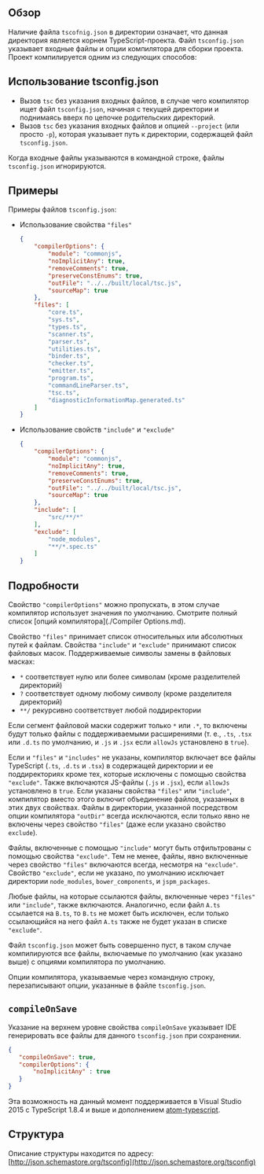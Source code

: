 ## Обзор

Наличие файла `tscofnig.json` в директории означает, что данная директория является корнем TypeScript-проекта.
Файл `tsconfig.json` указывает входные файлы и опции компилятора для сборки проекта.
Проект компилируется одним из следующих способов:

## Использование tsconfig.json

* Вызов `tsc` без указания входных файлов, в случае чего компилятор ищет файл `tsconfig.json`, начиная с текущей директории и поднимаясь вверх по цепочке родительских директорий.
* Вызов `tsc` без указания входных файлов и опцией `--project` (или просто `-p`), которая указывает путь к директории, содержащей файл `tsconfig.json`.

Когда входные файлы указываются в командной строке, файлы `tsconfig.json` игнорируются.

## Примеры

Примеры файлов `tsconfig.json`:

* Использование свойства `"files"`

  ```json
  {
      "compilerOptions": {
          "module": "commonjs",
          "noImplicitAny": true,
          "removeComments": true,
          "preserveConstEnums": true,
          "outFile": "../../built/local/tsc.js",
          "sourceMap": true
      },
      "files": [
          "core.ts",
          "sys.ts",
          "types.ts",
          "scanner.ts",
          "parser.ts",
          "utilities.ts",
          "binder.ts",
          "checker.ts",
          "emitter.ts",
          "program.ts",
          "commandLineParser.ts",
          "tsc.ts",
          "diagnosticInformationMap.generated.ts"
      ]
  }
  ```

* Использование свойств `"include"` и `"exclude"`

  ```json
  {
      "compilerOptions": {
          "module": "commonjs",
          "noImplicitAny": true,
          "removeComments": true,
          "preserveConstEnums": true,
          "outFile": "../../built/local/tsc.js",
          "sourceMap": true
      },
      "include": [
          "src/**/*"
      ],
      "exclude": [
          "node_modules",
          "**/*.spec.ts"
      ]
  }
  ```

## Подробности

Свойство `"compilerOptions"` можно пропускать, в этом случае компилятор использует значения по умолчанию. Смотрите полный список [опций компилятора](./Compiler Options.md).

Свойство `"files"` принимает список относительных или абсолютных путей к файлам.
Свойства `"include"` и `"exclude"` принимают  список файловых масок.
Поддерживаемые символы замены в файловых масках:

* `*` соответствует нулю или более символам (кроме разделителей директорий)
* `?` соответствует одному любому символу (кроме разделителя директорий)
* `**/` рекурсивно соответствует любой поддиректории

Если сегмент файловой маски содержит только `*` или `.*`, то включены будут только файлы с поддерживаемыми расширениями (т. е., `.ts`, `.tsx` или `.d.ts` по умолчанию, и `.js` и `.jsx` если `allowJs` установлено в `true`).

Если и `"files"` и `"includes"` не указаны, компилятор включает все файлы TypeScript (`.ts`, `.d.ts` и `.tsx`) в содержащей директории и ее поддиректориях кроме тех, которые исключены с помощью свойства `"exclude"`. Также включаются JS-файлы (`.js` и `.jsx`), если `allowJs` установлено в `true`.
Если указаны свойства `"files"` или `"include"`, компилятор вместо этого включит объединение файлов, указанных в этих двух свойствах.
Файлы в директории, указанной посредством опции компилятора `"outDir"` всегда исключаются, если только явно не включены через свойство `"files"` (даже если указано свойство `exclude`).

Файлы, включенные с помощью `"include"` могут быть отфильтрованы с помощью свойства `"exclude"`.
Тем не менее, файлы, явно включенные через свойство `"files"` включаются всегда, несмотря на `"exclude"`.
Свойство `"exclude"`, если не указано, по умолчанию исключает директории `node_modules`, `bower_components`, и `jspm_packages`.

Любые файлы, на которые ссылаются файлы, включенные через `"files"` или `"include"`, также включаются.
Аналогично, если файл `A.ts` ссылается на `B.ts`, то `B.ts` не может быть исключен, если только ссылающийся на него файл `A.ts` также не будет указан в списке `"exclude"`.

Файл `tsconfig.json` может быть совершенно пуст, в таком случае компилируются все файлы, включаемые по умолчанию (как указано выше) с опциями компилятора по умолчанию.

Опции компилятора, указываемые через командную строку, перезаписывают опции, указанные в файле `tsconfig.json`.

## `compileOnSave`

Указание на верхнем уровне свойства `compileOnSave` указывает IDE генерировать все файлы для данного `tsconfig.json` при сохранении.

```json
{
   "compileOnSave": true,
   "compilerOptions": {
       "noImplicitAny" : true
   }
}
```

Эта возможность на данный момент поддерживается в Visual Studio 2015 с TypeScript 1.8.4 и выше и дополнением [atom-typescript](https://github.com/TypeStrong/atom-typescript/blob/master/docs/tsconfig.md#compileonsave).

## Структура

Описание структуры находится по адресу: [http://json.schemastore.org/tsconfig](http://json.schemastore.org/tsconfig)
